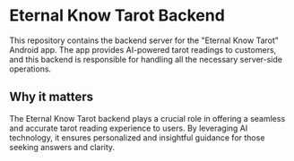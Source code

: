 # Eternal Know Tarot Backend

This repository contains the backend server for the "Eternal Know Tarot" Android app. The app provides AI-powered tarot readings to customers, and this backend is responsible for handling all the necessary server-side operations.

## Why it matters

The Eternal Know Tarot backend plays a crucial role in offering a seamless and accurate tarot reading experience to users. By leveraging AI technology, it ensures personalized and insightful guidance for those seeking answers and clarity.